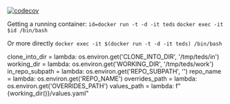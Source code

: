 [![codecov](https://codecov.io/gh/nectar-cs/teds/branch/master/graph/badge.svg)](https://codecov.io/gh/nectar-cs/teds)

Getting a running container:
`id=docker run -t -d -it teds`
`docker exec -it $id /bin/bash`

Or more directly 
`docker exec -it $(docker run -t -d -it teds) /bin/bash`


clone_into_dir = lambda: os.environ.get('CLONE_INTO_DIR', '/tmp/teds/in')
working_dir = lambda: os.environ.get('WORKING_DIR', '/tmp/teds/work')
in_repo_subpath = lambda: os.environ.get('REPO_SUBPATH', '')
repo_name = lambda: os.environ.get('REPO_NAME')
overrides_path = lambda: os.environ.get('OVERRIDES_PATH')
values_path = lambda: f"{working_dir()}/values.yaml"
